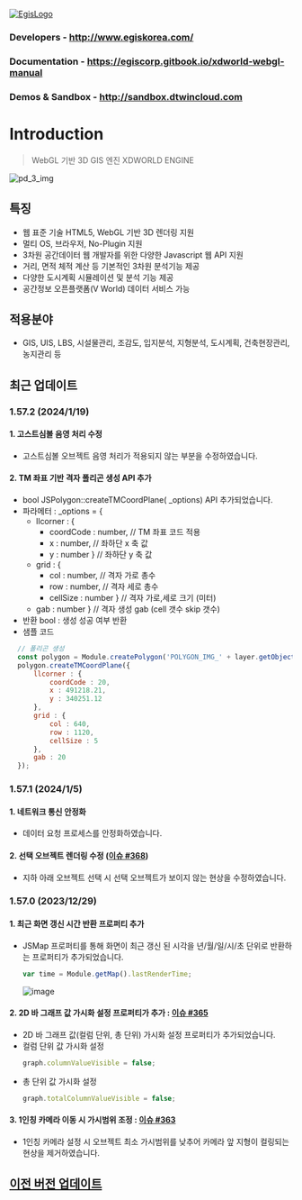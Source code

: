 [![EgisLogo](https://user-images.githubusercontent.com/82925313/160987075-ce7eada9-91ca-4b72-beb6-396e142f90a2.png)](http://www.egiskorea.com/)

### Developers - http://www.egiskorea.com/

### Documentation - https://egiscorp.gitbook.io/xdworld-webgl-manual

### Demos & Sandbox - http://sandbox.dtwincloud.com

# Introduction

> WebGL 기반 3D GIS 엔진 XDWORLD ENGINE

![pd_3_img](https://user-images.githubusercontent.com/82925313/160986727-f473c308-7881-4342-8c08-e31566d93a3b.png)

## 특징

-   웹 표준 기술 HTML5, WebGL 기반 3D 렌더링 지원
-   멀티 OS, 브라우저, No-Plugin 지원
-   3차원 공간데이터 웹 개발자를 위한 다양한 Javascript 웹 API 지원
-   거리, 면적 체적 계산 등 기본적인 3차원 분석기능 제공
-   다양한 도시계획 시뮬레이션 및 분석 기능 제공
-   공간정보 오픈플랫폼(V World) 데이터 서비스 가능

## 적용분야

-   GIS, UIS, LBS, 시설물관리, 조감도, 입지분석, 지형분석, 도시계획, 건축현장관리, 농지관리 등

## 최근 업데이트

### 1.57.2 (2024/1/19)
#### 1. 고스트심볼 음영 처리 수정
  * 고스트심볼 오브젝트 음영 처리가 적용되지 않는 부분을 수정하였습니다.
#### 2. TM 좌표 기반 격자 폴리곤 생성 API 추가
  *   bool JSPolygon::createTMCoordPlane( _options) API 추가되었습니다.
  * 파라메터 : _options = { 
    * llcorner : {
        * coordCode : number,   // TM 좌표 코드 적용
        * x : number,           // 좌하단 x 축 값
        * y : number }          // 좌하단 y 축 값
    * grid : {
        * col : number,         // 격자 가로 총수
        * row : number,         // 격자 세로 총수
        * cellSize : number }   // 격자 가로,세로 크기 (미터)
    * gab : number }            // 격자 생성 gab (cell 갯수 skip 갯수)
  * 반환 bool : 생성 성공 여부 반환
  * 샘플 코드
``` javascript
  // 폴리곤 생성
  const polygon = Module.createPolygon('POLYGON_IMG_' + layer.getObjectCount());
  polygon.createTMCoordPlane({
      llcorner : {
          coordCode : 20,
          x : 491218.21,
          y : 340251.12
      },
      grid : {
          col : 640,
          row : 1120,
          cellSize : 5
      },
      gab : 20
  });
  ```

### 1.57.1 (2024/1/5)
#### 1.  네트워크 통신 안정화
  * 데이터 요청 프로세스를 안정화하였습니다.
#### 2. 선택 오브젝트 렌더링 수정 ([이슈 #368](https://github.com/EgisCorp/XDWorld/issues/368))
  * 지하 아래 오브젝트 선택 시 선택 오브젝트가 보이지 않는 현상을 수정하였습니다.

### 1.57.0 (2023/12/29)
#### 1.  최근 화면 갱신 시간 반환 프로퍼티 추가
  * JSMap 프로퍼티를 통해 화면이 최근 갱신 된 시각을 년/월/일/시/초 단위로 반환하는 프로퍼티가 추가되었습니다.
    ``` javascript
    var time = Module.getMap().lastRenderTime;
    ```
    ![image](https://github.com/EgisCorp/XDWorld/assets/82925313/757bf64f-6a5e-40c7-b230-a8a8add6de49)


#### 2. 2D 바 그래프 값 가시화 설정 프로퍼티가 추가 : [이슈 #365](https://github.com/EgisCorp/XDWorld/issues/365)
  * 2D 바 그래프 값(컬럼 단위, 총 단위) 가시화 설정 프로퍼티가 추가되었습니다.
  * 컬럼 단위 값 가시화 설정
    ``` javascript
    graph.columnValueVisible = false;
    ```
  * 총 단위 값 가시화 설정
    ``` javascript
    graph.totalColumnValueVisible = false;
    ```

#### 3. 1인칭 카메라 이동 시 가시범위 조정 : [이슈 #363](https://github.com/EgisCorp/XDWorld/issues/363)
  * 1인칭 카메라 설정 시 오브젝트 최소 가시범위를 낮추어 카메라 앞 지형이 컬링되는 현상을 제거하였습니다.


## [이전 버전 업데이트](https://egiscorp.gitbook.io/xdworld-webgl-manual/release)
